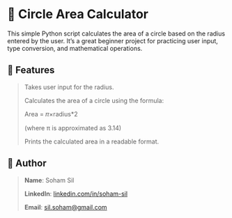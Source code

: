 # 🔵 Circle Area Calculator

This simple Python script calculates the area of a circle based on the radius entered by the user. It’s a great beginner project for practicing user input, type conversion, and mathematical operations.

## 📌 Features
>Takes user input for the radius.
>
>Calculates the area of a circle using the formula:
>
>Area = 𝜋×radius*2
>
>(where π is approximated as 3.14)
>
>Prints the calculated area in a readable format.

## 🧠 Author
>**Name**: Soham Sil 
>
>**LinkedIn**: [linkedin.com/in/soham-sil](https://linkedin.com/in/soham-sil-048127b8)  
>
>**Email**: sil.soham@gmail.com